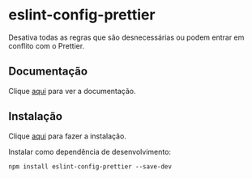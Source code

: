 # eslint-config-prettier

Desativa todas as regras que são desnecessárias ou podem entrar em conflito com o Prettier.

## Documentação

Clique [aqui](https://github.com/prettier/eslint-config-prettier) para ver a documentação.

## Instalação

Clique [aqui](https://www.npmjs.com/package/eslint-config-prettier) para fazer a instalação.

Instalar como dependência de desenvolvimento:

```
npm install eslint-config-prettier --save-dev
```